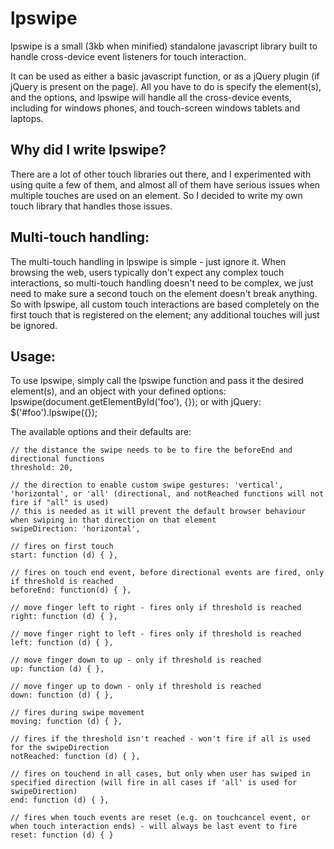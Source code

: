 lpswipe
===========

lpswipe is a small (3kb when minified) standalone javascript library built to handle cross-device event listeners for touch interaction.

It can be used as either a basic javascript function, or as a jQuery plugin (if jQuery is present on the page). All you have to do is specify the element(s), and the options, and lpswipe will handle all the cross-device events, including for windows phones, and touch-screen windows tablets and laptops.

Why did I write lpswipe?
-----------
There are a lot of other touch libraries out there, and I experimented with using quite a few of them, and almost all of them have serious issues when multiple touches are used on an element. So I decided to write my own touch library that handles those issues.

Multi-touch handling:
-----------
The multi-touch handling in lpswipe is simple - just ignore it. When browsing the web, users typically don't expect any complex touch interactions, so multi-touch handling doesn't need to be complex, we just need to make sure a second touch on the element doesn't break anything. So with lpswipe, all custom touch interactions are based completely on the first touch that is registered on the element; any additional touches will just be ignored.

Usage:
-----------
To use lpswipe, simply call the lpswipe function and pass it the desired element(s), and an object with your defined options:
    lpswipe(document.getElementById('foo'), {});
or with jQuery:
    $('#foo').lpswipe({});

The available options and their defaults are:

    // the distance the swipe needs to be to fire the beforeEnd and directional functions
    threshold: 20,

    // the direction to enable custom swipe gestures: 'vertical', 'horizontal', or 'all' (directional, and notReached functions will not fire if "all" is used)
    // this is needed as it will prevent the default browser behaviour when swiping in that direction on that element
    swipeDirection: 'horizontal',

    // fires on first touch
    start: function (d) { },

    // fires on touch end event, before directional events are fired, only if threshold is reached
    beforeEnd: function(d) { },

    // move finger left to right - fires only if threshold is reached
    right: function (d) { },

    // move finger right to left - fires only if threshold is reached
    left: function (d) { },

    // move finger down to up - only if threshold is reached
    up: function (d) { },

    // move finger up to down - only if threshold is reached
    down: function (d) { },

    // fires during swipe movement
    moving: function (d) { },

    // fires if the threshold isn't reached - won't fire if all is used for the swipeDirection
    notReached: function (d) { },

    // fires on touchend in all cases, but only when user has swiped in specified direction (will fire in all cases if 'all' is used for swipeDirection)
    end: function (d) { },

    // fires when touch events are reset (e.g. on touchcancel event, or when touch interaction ends) - will always be last event to fire
    reset: function (d) { }


